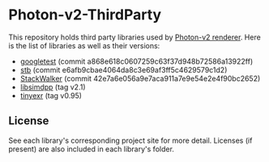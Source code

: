 # Photon-v2-ThirdParty

This repository holds third party libraries used by [Photon-v2 renderer](https://github.com/TzuChieh/Photon-v2). Here is the list of libraries as well as their versions:

* [googletest](https://github.com/google/googletest) (commit a868e618c0607259c63f37d948b72586a13922ff)
* [stb](https://github.com/nothings/stb) (commit e6afb9cbae4064da8c3e69af3ff5c4629579c1d2)
* [StackWalker](https://github.com/JochenKalmbach/StackWalker) (commit 42e7a6e056a9e7aca911a7e9e54e2e4f90bc2652)
* [libsimdpp](https://github.com/p12tic/libsimdpp) (tag v2.1)
* [tinyexr](https://github.com/syoyo/tinyexr) (tag v0.95)

## License

See each library's corresponding project site for more detail. Licenses (if present) are also included in each library's folder.